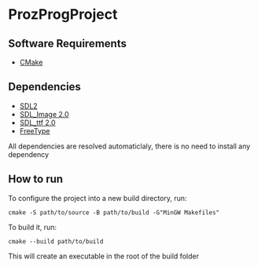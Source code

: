 # ProzProgProject

## Software Requirements
- [CMake](https://cmake.org/)

## Dependencies
- [SDL2](https://libsdl.org)
- [SDL_Image 2.0](https://www.libsdl.org/projects/SDL_image/)
- [SDL_ttf 2.0](https://www.libsdl.org/projects/SDL_ttf/)
- [FreeType](https://freetype.org/)

All dependencies are resolved automaticlaly, there is no need to install any dependency

## How to run
To configure the project into a new build directory, run:
```
cmake -S path/to/source -B path/to/build -G"MinGW Makefiles"
```
To build it, run:
```
cmake --build path/to/build
```
This will create an executable in the root of the build folder